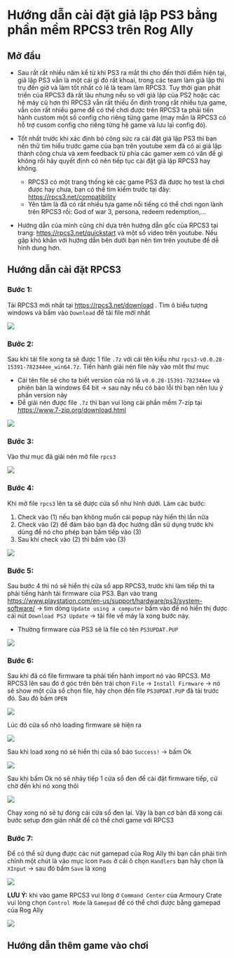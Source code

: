 # Hướng dẫn cài đặt giả lập PS3 bằng phần mềm RPCS3 trên Rog Ally

## Mở đầu

- Sau rất rất nhiều năm kể từ khi PS3 ra mắt thì cho đến thời điểm hiện tại, giả lập PS3 vẫn là một cái gì đó rất khoai, trong các team làm giả lập thì trụ đến giờ và làm tốt nhất có lẽ là team làm RPCS3. Tuy thời gian phát triển của RPCS3 đã rất lâu nhưng nếu so với giả lập của PS2 hoặc các hệ máy cũ hơn thì RPCS3 vẫn rất thiếu ổn định trong rất nhiều tựa game, vẫn còn rất nhiều game để có thể chơi được trên RPCS3 ta phải tiến hành custom một số config cho riêng từng game (may mắn là RPCS3 có hỗ trợ cusom config cho riêng từng hệ game và lưu lại config đó). 

- Tốt nhất trước khi xác định bỏ công sức ra cài đặt giả lập PS3 thì bạn nên thử tìm hiểu trước game của bạn trên youtube xem đã có ai giả lập thành công chưa và xem feedback từ phía các gamer xem có vấn đề gì không rồi hãy quyết định có nên tiếp tục cài đặt giả lập RPCS3 hay không.
  - RPCS3 có một trang thống kê các game PS3 đã được họ test là chơi được hay chưa, bạn có thể tìm kiếm trước tại đây: https://rpcs3.net/compatibility 
  - Yên tâm là đã có rất nhiều tựa game nổi tiếng có thể chơi ngon lành trên RPCS3 rồi: God of war 3, persona, redeem redemption,...

- Hướng dẫn của mình cũng chỉ dựa trên hướng dẫn gốc của RPCS3 tại trang: https://rpcs3.net/quickstart và một số video trên youtube. Nếu gặp khó khăn với hướng dẫn bên dưới bạn nên tìm trên youtube để dễ hình dung hơn.

## Hướng dẫn cài đặt RPCS3

### Bước 1: 

Tải RPCS3 mới nhất tại https://rpcs3.net/download . Tìm ô biểu tượng windows và bấm vào `Download` để tải file mới nhất

![](./ps3-01.jpg)

### Bước 2: 

Sau khi tải file xong ta sẽ được 1 file `.7z` với cái tên kiểu như `rpcs3-v0.0.28-15391-782344ee_win64.7z`. Tiến hành giải nén file này vào môt thư mục
  - Cái tên file sẽ cho ta biết version của nó là `v0.0.28-15391-782344ee` và phiên bản là windows 64 bit -> sau này nếu có báo lỗi thì bạn nên lưu ý phần version này
  - Để giải nén được file `.7z` thì bạn vui lòng cài phần mềm 7-zip tại https://www.7-zip.org/download.html 

![](./ps3-02.jpg)

### Bước 3: 

Vào thư mục đã giải nén mở file `rpcs3`

![](./ps3-03.jpg)

### Bước 4: 

Khi mở file `rpcs3` lên ta sẽ được cửa sổ như hình dưới. Làm các bước:
  1. Check vào (1) nếu bạn không muốn cái popup này hiển thị lần nữa
  2. Check vào (2) để đảm bảo bạn đã đọc hướng dẫn sử dụng trước khi dùng để nó cho phép bạn bấm tiếp vào (3)
  3. Sau khi check vào (2) thì bấm vào (3)

![](./ps3-04.jpg)

### Bước 5: 

Sau bước 4 thì nó sẽ hiển thị cửa sổ app RPCS3, trước khi làm tiếp thì ta phải tiếng hành tải firmware của PS3. Bạn vào trang https://www.playstation.com/en-us/support/hardware/ps3/system-software/ -> tìm dòng `Update using a computer` bấm vào để nó hiển thị được cái nút `Download PS3 Update` -> tải file về máy là xong bước này.
  - Thường firmware của PS3 sẽ là file có tên `PS3UPDAT.PUP`
  
![](./ps3-05.jpg)

### Bước 6: 

Sau khi đã có file firmware ta phải tiến hành import nó vào RPCS3. Mở RPCS3 lên sau đó ở góc trên bên trái chọn `File` -> `Install Firmware` -> nó sẽ show một cửa sổ chọn file, hãy chọn đến file `PS3UPDAT.PUP` đã tải trước đó. Sau đó bấm `OPEN`

![](./ps3-06.jpg)

Lúc đó cửa sổ nhỏ loading firmware sẽ hiện ra

![](./ps3-07.jpg)

Sau khi load xong nó sẽ hiển thị cửa sổ báo `Success!` -> bấm Ok

![](./ps3-08.jpg)

Sau khi bấm Ok nó sẽ nhảy tiếp 1 cửa sổ đen để cài đặt firmware tiếp, cứ chờ đến khi nó xong thôi

![](./ps3-09.jpg)

Chạy xong nó sẽ tự đóng cái cửa sổ đen lại. Vậy là bạn cơ bản đã xong cái bước setup đơn giản nhất để có thể chơi game với RPCS3

### Bước 7:

Để có thể sử dụng được các nút gamepad của Rog Ally thì bạn cần phải tinh chỉnh một chút là vào mục icon `Pads` ở cái ô chọn `Handlers` bạn hãy chọn là `XInput` -> sau đó bấm `Save` là xong

![](./ps3-10.jpg)

**LƯU Ý:** khi vào game RPCS3 vui lòng ở `Command Center` của Armoury Crate vui lòng chọn `Control Mode` là `Gamepad` để có thể chơi được bằng gamepad của Rog Ally

![](./ps3-11.jpg)

## Hướng dẫn thêm game vào chơi

